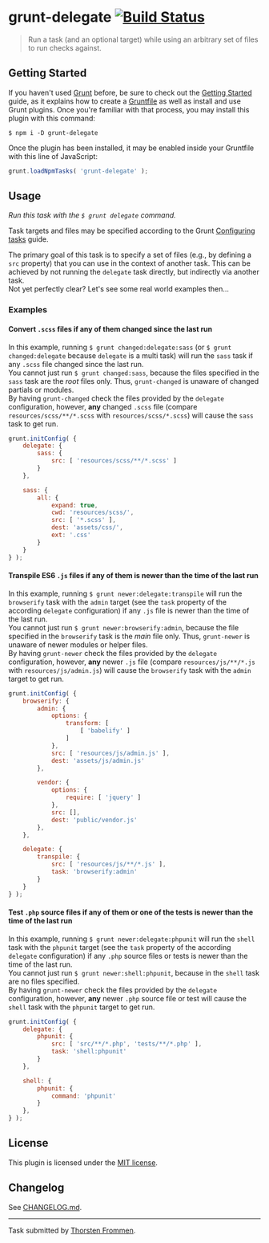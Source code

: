 # grunt-delegate [![Build Status](https://travis-ci.org/tfrommen/grunt-delegate.svg?branch=master)](http://travis-ci.org/tfrommen/grunt-delegate)

> Run a task (and an optional target) while using an arbitrary set of files to run checks against.

## Getting Started

If you haven't used [Grunt](http://gruntjs.com) before, be sure to check out the [Getting Started](http://gruntjs.com/getting-started) guide, as it explains how to create a [Gruntfile](http://gruntjs.com/sample-gruntfile) as well as install and use Grunt plugins.
Once you're familiar with that process, you may install this plugin with this command:

```shell
$ npm i -D grunt-delegate
```

Once the plugin has been installed, it may be enabled inside your Gruntfile with this line of JavaScript:

```js
grunt.loadNpmTasks( 'grunt-delegate' );
```

## Usage

_Run this task with the `$ grunt delegate` command._

Task targets and files may be specified according to the Grunt [Configuring tasks](http://gruntjs.com/configuring-tasks) guide.

The primary goal of this task is to specify a set of files (e.g., by defining a `src` property) that you can use in the context of another task.
This can be achieved by not running the `delegate` task directly, but indirectly via another task.  
Not yet perfectly clear? Let's see some real world examples then...

### Examples

#### Convert `.scss` files if any of them changed since the last run

In this example, running `$ grunt changed:delegate:sass` (or `$ grunt changed:delegate` because `delegate` is a multi task) will run the `sass` task if any `.scss` file changed since the last run.  
You cannot just run `$ grunt changed:sass`, because the files specified in the `sass` task are the _root_ files only.
Thus, `grunt-changed` is unaware of changed partials or modules.  
By having `grunt-changed` check the files provided by the `delegate` configuration, however, **any** changed `.scss` file (compare `resources/scss/**/*.scss` with `resources/scss/*.scss`) will cause the `sass` task to get run.

```js
grunt.initConfig( {
	delegate: {
		sass: {
			src: [ 'resources/scss/**/*.scss' ]
		}
	},

	sass: {
		all: {
			expand: true,
			cwd: 'resources/scss/',
			src: [ '*.scss' ],
			dest: 'assets/css/',
			ext: '.css'
		}
	}
} );
```

#### Transpile ES6 `.js` files if any of them is newer than the time of the last run

In this example, running `$ grunt newer:delegate:transpile` will run the `browserify` task with the `admin` target (see the `task` property of the according `delegate` configuration) if any `.js` file is newer than the time of the last run.  
You cannot just run `$ grunt newer:browserify:admin`, because the file specified in the `browserify` task is the _main_ file only.
Thus, `grunt-newer` is unaware of newer modules or helper files.  
By having `grunt-newer` check the files provided by the `delegate` configuration, however, **any** newer `.js` file (compare `resources/js/**/*.js` with `resources/js/admin.js`) will cause the `browserify` task with the `admin` target to get run.

```js
grunt.initConfig( {
	browserify: {
		admin: {
			options: {
				transform: [
					[ 'babelify' ]
				]
			},
			src: [ 'resources/js/admin.js' ],
			dest: 'assets/js/admin.js'
		},

		vendor: {
			options: {
				require: [ 'jquery' ]
			},
			src: [],
			dest: 'public/vendor.js'
		},
	},

	delegate: {
		transpile: {
			src: [ 'resources/js/**/*.js' ],
			task: 'browserify:admin'
		}
	}
} );
```

#### Test `.php` source files if any of them or one of the tests is newer than the time of the last run

In this example, running `$ grunt newer:delegate:phpunit` will run the `shell` task with the `phpunit` target (see the `task` property of the according `delegate` configuration) if any `.php` source files or tests is newer than the time of the last run.  
You cannot just run `$ grunt newer:shell:phpunit`, because in the `shell` task are no files specified.  
By having `grunt-newer` check the files provided by the `delegate` configuration, however, **any** newer `.php` source file or test will cause the `shell` task with the `phpunit` target to get run.

```js
grunt.initConfig( {
	delegate: {
		phpunit: {
			src: [ 'src/**/*.php', 'tests/**/*.php' ],
			task: 'shell:phpunit'
		}
	},

	shell: {
		phpunit: {
			command: 'phpunit'
		}
	},
} );
```

## License

This plugin is licensed under the [MIT license](LICENSE).

## Changelog

See [CHANGELOG.md](CHANGELOG.md).

---

Task submitted by [Thorsten Frommen](https://github.com/tfrommen).
